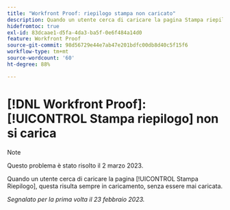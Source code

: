 ```yaml
---
title: "Workfront Proof: riepilogo stampa non caricato"
description: Quando un utente cerca di caricare la pagina Stampa riepilogo, questa risulta sempre in caricamento, senza essere mai caricata.
hidefromtoc: true
exl-id: 83dcaae1-d5fa-4da3-ba5f-0e6f484a14d0
feature: Workfront Proof
source-git-commit: 98d56729e44e7ab47e201bdfc00db8d40c5f15f6
workflow-type: tm+mt
source-wordcount: '60'
ht-degree: 88%

---
```


# [!DNL Workfront Proof]: [!UICONTROL Stampa riepilogo] non si carica

>[!NOTE]
>
>Questo problema è stato risolto il 2 marzo 2023.

Quando un utente cerca di caricare la pagina [!UICONTROL Stampa Riepilogo], questa risulta sempre in caricamento, senza essere mai caricata.

_Segnalato per la prima volta il 23 febbraio 2023._
